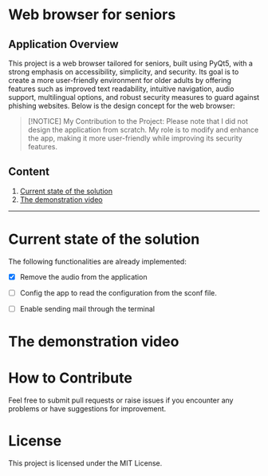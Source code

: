 # Web browser for seniors

## Application Overview

This project is a web browser tailored for seniors, built using PyQt5, with a strong emphasis on accessibility, simplicity, and security. 
Its goal is to create a more user-friendly environment for older adults by offering features such as improved text readability, intuitive navigation, 
audio support, multilingual options, and robust security measures to guard against phishing websites. 
Below is the design concept for the web browser:

> [!NOTICE]
> My Contribution to the Project: 
> Please note that I did not design the application from scratch. My role is to modify and enhance the app, making it more user-friendly while improving its security features.

## Content
1. [Current state of the solution](#current-state)
2. [The demonstration video](#demo-video)



---------------------------------------

# Current state of the solution
<a name="current-state"></a>

The following functionalities are already implemented:

 - [x] Remove the audio from the application
 - [ ] Config the app to read the configuration from the sconf file.
 - [ ] Enable sending mail through the terminal


      

# The demonstration video
<a name="demo-video"></a>

# How to Contribute
Feel free to submit pull requests or raise issues if you encounter any problems or have suggestions for improvement.

# License
This project is licensed under the MIT License.

